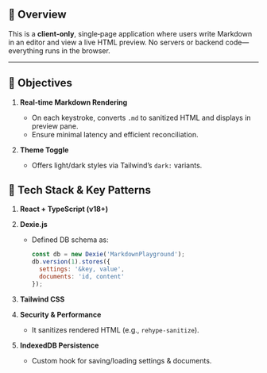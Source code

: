 ## 📄 Overview
This is a **client‑only**, single‑page application where users write Markdown in an editor and view a live HTML preview. No servers or backend code—everything runs in the browser.

---

## 🎯 Objectives
1. **Real‑time Markdown Rendering**  
   - On each keystroke, converts `.md` to sanitized HTML and displays in preview pane.  
   - Ensure minimal latency and efficient reconciliation.

2. **Theme Toggle**  
   - Offers light/dark styles via Tailwind’s `dark:` variants.  


## 🧰 Tech Stack & Key Patterns
1. **React + TypeScript (v18+)**

2. **Dexie.js**
   - Defined DB schema as:
     ```js
     const db = new Dexie('MarkdownPlayground');
     db.version(1).stores({
       settings: '&key, value',
       documents: 'id, content'
     });
     ```
3. **Tailwind CSS**

4. **Security & Performance**
   - It sanitizes rendered HTML (e.g., `rehype-sanitize`).  

5. **IndexedDB Persistence**
   - Custom hook for saving/loading settings & documents.  


